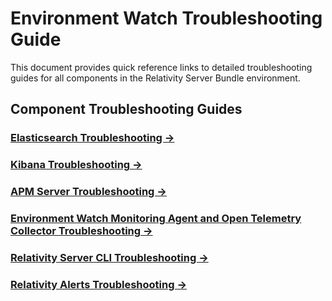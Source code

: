 # Environment Watch Troubleshooting Guide

This document provides quick reference links to detailed troubleshooting guides for all components in the Relativity Server Bundle environment.

## Component Troubleshooting Guides

### [Elasticsearch Troubleshooting →](troubleshooting/elasticsearch.md)

### [Kibana Troubleshooting →](troubleshooting/kibana.md)

### [APM Server Troubleshooting →](troubleshooting/apm-server.md)

### [Environment Watch Monitoring Agent and Open Telemetry Collector Troubleshooting →](troubleshooting/monitoring-agent-and-otel-collector.md)

### [Relativity Server CLI Troubleshooting →](troubleshooting/relativity-server-cli.md)

### [Relativity Alerts Troubleshooting →](troubleshooting/relativity_alerts_troubleshooting.md)


